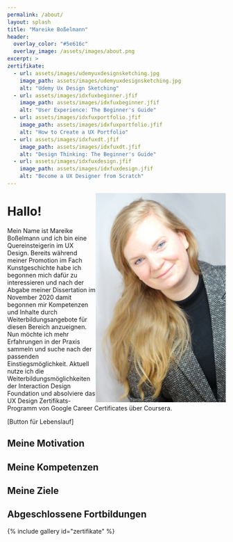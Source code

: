 ```yaml
---
permalink: /about/
layout: splash
title: "Mareike Boßelmann"
header:
  overlay_color: "#5e616c"
  overlay_image: /assets/images/about.png
excerpt: >
zertifikate:
  - url: assets/images/udemyuxdesignsketching.jpg
    image_path: assets/images/udemyuxdesignsketching.jpg
    alt: "Udemy Ux Design Sketching"
  - url: assets/images/idxfuxbeginner.jfif
    image_path: assets/images/idxfuxbeginner.jfif
    alt: "User Experience: The Beginner's Guide"
  - url: assets/images/idxfuxportfolio.jfif
    image_path: assets/images/idxfuxportfolio.jfif
    alt: "How to Create a UX Portfolio"
  - url: assets/images/idxfuxdt.jfif
    image_path: assets/images/idxfuxdt.jfif
    alt: "Design Thinking: The Beginner's Guide"
  - url: assets/images/idxfuxdesign.jfif
    image_path: assets/images/idxfuxdesign.jfif
    alt: "Become a UX Designer from Scratch"
---
```


<img align="right" width="300" src="https://github.com/mbosselmann/portfolio/blob/master/assets/images/bild1klein.JPG?raw=true">

# Hallo!

Mein Name ist Mareike Boßelmann und ich bin eine Quereinsteigerin im UX Design. Bereits während meiner Promotion im Fach Kunstgeschichte habe ich begonnen mich dafür zu interessieren und nach der Abgabe meiner Dissertation im November 2020 damit begonnen mir Kompetenzen und Inhalte durch Weiterbildungsangebote für diesen Bereich anzueignen. Nun möchte ich mehr Erfahrungen in der Praxis sammeln und suche nach der passenden Einstiegsmöglichkeit. Aktuell nutze ich die Weiterbildungsmöglichkeiten der Interaction Design Foundation und absolviere das UX Design Zertifikats-Programm von Google Career Certificates über Coursera.

[Button für Lebenslauf]

## Meine Motivation

## Meine Kompetenzen

## Meine Ziele

## Abgeschlossene Fortbildungen
{% include gallery id="zertifikate" %}

